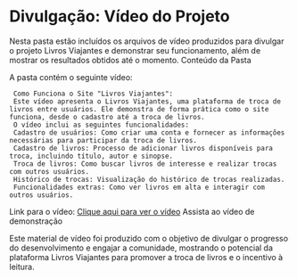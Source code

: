 # Divulgação: Vídeo do Projeto

Nesta pasta estão incluídos os arquivos de vídeo produzidos para divulgar o projeto Livros Viajantes e demonstrar seu funcionamento, além de mostrar os resultados obtidos até o momento.
Conteúdo da Pasta

A pasta contém o seguinte vídeo:

     Como Funciona o Site "Livros Viajantes":
     Este vídeo apresenta o Livros Viajantes, uma plataforma de troca de livros entre usuários. Ele demonstra de forma prática como o site funciona, desde o cadastro até a troca de livros.
     O vídeo inclui as seguintes funcionalidades:
     Cadastro de usuários: Como criar uma conta e fornecer as informações necessárias para participar da troca de livros.
     Cadastro de livros: Processo de adicionar livros disponíveis para troca, incluindo título, autor e sinopse.
     Troca de livros: Como buscar livros de interesse e realizar trocas com outros usuários.
     Histórico de trocas: Visualização do histórico de trocas realizadas.
     Funcionalidades extras: Como ver livros em alta e interagir com outros usuários.

Link para o vídeo:
  [Clique aqui para ver o vídeo](https://youtu.be/r8CrbUZ8t1c)
Assista ao vídeo de demonstração

Este material de vídeo foi produzido com o objetivo de divulgar o progresso do desenvolvimento e engajar a comunidade, mostrando o potencial da plataforma Livros Viajantes para promover a troca de livros e o incentivo à leitura.



